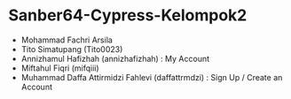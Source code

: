 # Sanber64-Cypress-Kelompok2
- Mohammad Fachri Arsila 
- Tito Simatupang (Tito0023)
- Annizhamul Hafizhah (annizhafizhah) : My Account
- Miftahul Fiqri (mifqiii)
- Muhammad Daffa Attirmidzi Fahlevi (daffattrmdzi) : Sign Up / Create an Account
